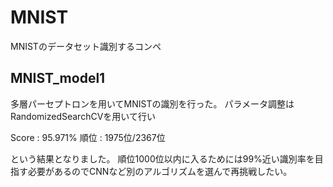 # MNIST
 MNISTのデータセット識別するコンペ

## MNIST_model1
多層パーセプトロンを用いてMNISTの識別を行った。
パラメータ調整はRandomizedSearchCVを用いて行い

Score : 95.971% 順位 : 1975位/2367位

という結果となりました。
順位1000位以内に入るためには99%近い識別率を目指す必要があるのでCNNなど別のアルゴリズムを選んで再挑戦したい。
